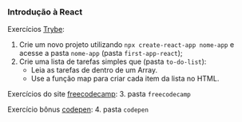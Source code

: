 ### Introdução à React


Exercícios [Trybe](https://app.betrybe.com/course/front-end/react/introduction/exercicios/exercicios-react?use_case=next_button):
1. Crie um novo projeto utilizando `npx create-react-app nome-app` e acesse a pasta `nome-app` (pasta `first-app-react`);
2. Crie uma lista de tarefas simples que (pasta `to-do-list`):
   - Leia as tarefas de dentro de um Array.
   - Use a função map para criar cada item da lista no HTML.


Exercícios do site [freecodecamp](https://www.freecodecamp.org/learn/front-end-libraries/react/):
3. pasta `freecodecamp`


Exercício bônus [codepen](https://codepen.io/nathansebhastian/pen/qgOJKe):
4. pasta `codepen`
